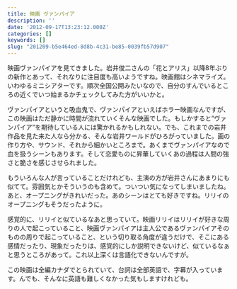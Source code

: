 ```yaml
---
title: 映画 ヴァンパイア
description: ''
date: '2012-09-17T13:23:12.000Z'
categories: []
keywords: []
slug: "201209-b5e464ed-8d8b-4c31-be85-0039fb57d907"
---
```

映画ヴァンパイアを見てきました。岩井俊二さんの「花とアリス」以降8年ぶりの新作とあって、それなりに注目度も高いようですね。映画館はシネマライズ。いわゆるミニシアターです。順次全国公開みたいなので、自分のすんでいるところの近くでいつ始まるかチェックしてみた方がいいかと。

ヴァンパイアというと吸血鬼で、ヴァンパイアといえばホラー映画なんですが、この映画はただ静かに時間が流れていくそんな映画でした。もしかすると”ヴァンパイア”を期待している人には驚かれるかもしれない。でも、これまでの岩井作品を見た来た人なら分かる、そんな岩井ワールドがひろがっていました。画の作り方や、サウンド、それから細かいところまで。あくまでヴァンパイアなので血を扱うシーンもあります。そして恋愛ものに昇華していくあの過程は人間の強さと脆さを感じさせられました。

もういろんな人が言っていることだけれども、主演の方が岩井さんにあまりにも似てて。雰囲気とかそういうのも含めて。ついつい気になってしまいましたね。あと、オープニングがきれいだった。あのシーンはとても好きですね。リリイのオープニングもそうだったように。

感覚的に、リリイと似ているなあと思っていて。映画リリイはリリイが好きな周りの人で起こっていること、映画ヴァンパイアは主人公であるヴァンパイアそのものの周りで起こっていること、という切り取る角度が違うだけで、そこにある感情だったり、現象だったりは、感覚的にしか説明できないけど、似ているなぁと思うところがあって。これ以上深くは言語化できないんですが。

この映画は全編カナダでとられていて、台詞は全部英語で、字幕が入っています。んでも、そんなに英語も難しくなかった気もしますけれども。